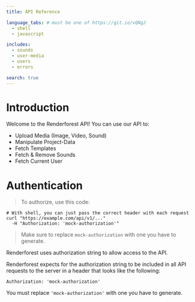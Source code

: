 ```yaml
---
title: API Reference

language_tabs: # must be one of https://git.io/vQNgJ
  - shell
  - javascript

includes:
  - sounds
  - user-media
  - users
  - errors

search: true
---
```


# Introduction

Welcome to the Renderforest API! You can use our API to:

 - Upload Media (Image, Video, Sound)
 - Manipulate Project-Data
 - Fetch Templates
 - Fetch & Remove Sounds
 - Fetch Current User

# Authentication

> To authorize, use this code:

```shell
# With shell, you can just pass the correct header with each request
curl "https://example.com/api/v1/..."
  -H "Authorization: 'mock-authorization'"
```

> Make sure to replace `mock-authorization` with one you have to generate.

Renderforest uses authorization string to allow access to the API.

Renderforest expects for the authorization string to be included in all API requests to the server in a header that looks like the following:

`Authorization: 'mock-authorization'`

<aside class="notice">
You must replace <code>'mock-authorization'</code> with one you have to generate.
</aside>
